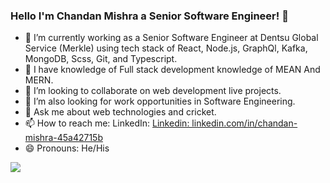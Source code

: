 ### Hello I'm Chandan Mishra a Senior Software Engineer! 👋

- 🔭 I’m currently working as a Senior Software Engineer at Dentsu Global Service (Merkle) using tech stack of React, Node.js, GraphQl, Kafka, MongoDB, Scss, Git, and Typescript.
- 🌱 I have knowledge of Full stack development knowledge of MEAN And MERN.
- 👯 I’m looking to collaborate on web development live projects.
- 🤔 I’m also looking for work opportunities in Software Engineering.
- 💬 Ask me about web technologies and cricket.
- 📫 How to reach me: LinkedIn: [Linkedin: linkedin.com/in/chandan-mishra-45a42715b](https://www.linkedin.com/in/chandan-mishra-45a42715b)
- 😄 Pronouns: He/His


<img src = "https://github-readme-stats.vercel.app/api?username=Gmishra2000&&show_icons=true&title_color=ffffff&icon_color=bb2acf&text_color=daf7dc&bg_color=191919">
